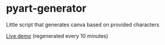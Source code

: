 # pyart-generator
Little script that generates canva based on provided characters

[Live demo](http://tilde.town/~von/pyart/) (regenerated every 10 minutes)
